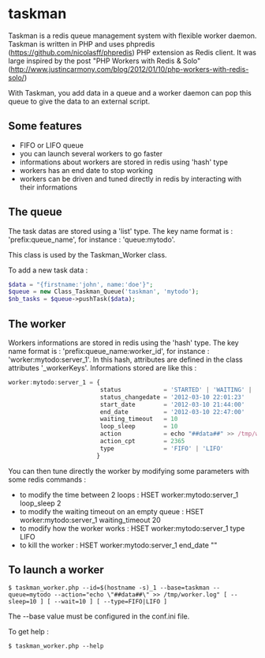 taskman
=======

Taskman is a redis queue management system with flexible worker daemon.
Taskman is written in PHP and uses phpredis (https://github.com/nicolasff/phpredis) PHP extension as Redis client.
It was large inspired by the post "PHP Workers with Redis & Solo" (http://www.justincarmony.com/blog/2012/01/10/php-workers-with-redis-solo/)

With Taskman, you add data in a queue and a worker daemon can pop this queue to give the data to an external script.

Some features
-------------

* FIFO or LIFO queue
* you can launch several workers to go faster
* informations about workers are stored in redis using 'hash' type
* workers has an end date to stop working
* workers can be driven and tuned directly in redis by interacting with their informations

The queue
---------

The task datas are stored using a 'list' type.
The key name format is : 'prefix:queue_name', for instance : 'queue:mytodo'.

This class is used by the Taskman_Worker class.

To add a new task data :

````php
$data = "{firstname:'john', name:'doe'}";
$queue = new Class_Taskman_Queue('taskman', 'mytodo');
$nb_tasks = $queue->pushTask($data);
````

The worker
----------

Workers informations are stored in redis using the 'hash' type.
The key name format is : 'prefix:queue_name:worker_id', for instance : 'worker:mytodo:server_1'.
In this hash, attributes are defined in the class attributes '_workerKeys'.
Informations stored are like this :

````javascript
worker:mytodo:server_1 = {
                          status            = 'STARTED' | 'WAITING' | 'WORKING' | 'SLEEPING' | 'KILLED'
                          status_changedate = '2012-03-10 22:01:23'
                          start_date        = '2012-03-10 21:44:00'
                          end_date          = '2012-03-10 22:47:00'
                          waiting_timeout   = 10
                          loop_sleep        = 10
                          action            = echo "##data##" >> /tmp/worker.log
                          action_cpt        = 2365
                          type              = 'FIFO' | 'LIFO'
                         }
````

You can then tune directly the worker by modifying some parameters with some redis commands :

* to modify the time between 2 loops : HSET worker:mytodo:server_1 loop_sleep 2
* to modify the waiting timeout on an empty queue : HSET worker:mytodo:server_1 waiting_timeout 20
* to modify how the worker works : HSET worker:mytodo:server_1 type LIFO
* to kill the worker : HSET worker:mytodo:server_1 end_date ""

To launch a worker
------------------

````shell
$ taskman_worker.php --id=$(hostname -s)_1 --base=taskman --queue=mytodo --action="echo \"##data##\" >> /tmp/worker.log" [ --sleep=10 ] [ --wait=10 ] [ --type=FIFO|LIFO ]
````

The --base value must be configured in the conf.ini file.

To get help :

````shell
$ taskman_worker.php --help
````





